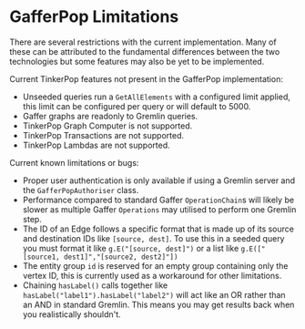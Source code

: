 # GafferPop Limitations

There are several restrictions with the current implementation. Many of these
can be attributed to the fundamental differences between the two technologies
but some features may also be yet to be implemented.

Current TinkerPop features not present in the GafferPop implementation:

- Unseeded queries run a `GetAllElements` with a configured limit applied,
  this limit can be configured per query or will default to 5000.
- Gaffer graphs are readonly to Gremlin queries.
- TinkerPop Graph Computer is not supported.
- TinkerPop Transactions are not supported.
- TinkerPop Lambdas are not supported.

Current known limitations or bugs:

- Proper user authentication is only available if using a Gremlin server and
  the `GafferPopAuthoriser` class.
- Performance compared to standard Gaffer `OperationChain`s will likely be
  slower as multiple Gaffer `Operations` may utilised to perform one Gremlin
  step.
- The ID of an Edge follows a specific format that is made up of its source and
  destination IDs like `[source, dest]`. To use this in a seeded query you must
  format it like `g.E("[source, dest]")` or a list like
  `g.E(["[source1, dest1]","[source2, dest2]"])`
- The entity group `id` is reserved for an empty group containing only the
  vertex ID, this is currently used as a workaround for other limitations.
- Chaining `hasLabel()` calls together like `hasLabel("label1").hasLabel("label2")`
  will act like an OR rather than an AND in standard Gremlin. This means you
  may get results back when you realistically shouldn't.
